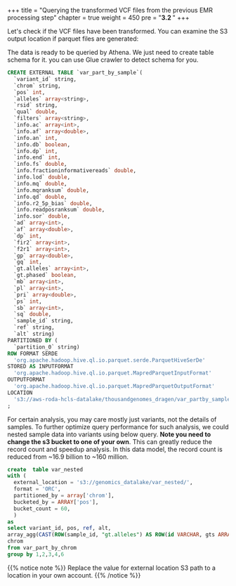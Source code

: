 +++
title = "Querying the transformed VCF files from the previous EMR processing step"
chapter = true
weight = 450
pre = "<b>3.2 </b>"
+++

Let's check if the VCF files have been transformed. You can examine the S3 output location if parquet files are generated: 


The data is ready to be queried by Athena. We just need to create table schema for it. you can use Glue crawler to detect schema for you.

```SQL
CREATE EXTERNAL TABLE `var_part_by_sample`(
  `variant_id` string, 
  `chrom` string, 
  `pos` int, 
  `alleles` array<string>, 
  `rsid` string, 
  `qual` double, 
  `filters` array<string>, 
  `info.ac` array<int>, 
  `info.af` array<double>, 
  `info.an` int, 
  `info.db` boolean, 
  `info.dp` int, 
  `info.end` int, 
  `info.fs` double, 
  `info.fractioninformativereads` double, 
  `info.lod` double, 
  `info.mq` double, 
  `info.mqranksum` double, 
  `info.qd` double, 
  `info.r2_5p_bias` double, 
  `info.readposranksum` double, 
  `info.sor` double, 
  `ad` array<int>, 
  `af` array<double>, 
  `dp` int, 
  `fir2` array<int>, 
  `f2r1` array<int>, 
  `gp` array<double>, 
  `gq` int, 
  `gt.alleles` array<int>, 
  `gt.phased` boolean, 
  `mb` array<int>, 
  `pl` array<int>, 
  `pri` array<double>, 
  `ps` int, 
  `sb` array<int>, 
  `sq` double, 
  `sample_id` string, 
  `ref` string, 
  `alt` string)
PARTITIONED BY ( 
  `partition_0` string)
ROW FORMAT SERDE 
  'org.apache.hadoop.hive.ql.io.parquet.serde.ParquetHiveSerDe' 
STORED AS INPUTFORMAT 
  'org.apache.hadoop.hive.ql.io.parquet.MapredParquetInputFormat' 
OUTPUTFORMAT 
  'org.apache.hadoop.hive.ql.io.parquet.MapredParquetOutputFormat'
LOCATION
  's3://aws-roda-hcls-datalake/thousandgenomes_dragen/var_partby_samples/'
;

```


For certain analysis, you may care mostly just variants, not the details of samples. To further optimize query performance for such analysis, we could nested sample data into variants using below query. **Note you need to change the s3 bucket to one of your own**.
This can greatly reduce the record count and speedup analysis. In this data model, the record count is reduced from ~16.9 billion to ~160 million.

```SQL
create  table var_nested
with (
  external_location = 's3://genomics_datalake/var_nested/',
  format = 'ORC',
  partitioned_by = array['chrom'],
  bucketed_by = ARRAY['pos'], 
  bucket_count = 60,
  )
as
select variant_id, pos, ref, alt,  
array_agg(CAST(ROW(sample_id, "gt.alleles") AS ROW(id VARCHAR, gts ARRAY(INTEGER)))) as samples,
chrom
from var_part_by_chrom 
group by 1,2,3,4,6

```

{{% notice note %}}
Replace the value for external location S3 path to a location in your own account. 
{{% /notice %}}

